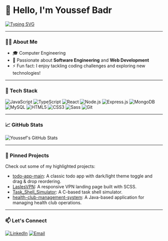 # 👋 Hello, I'm Youssef Badr

[![Typing SVG](https://readme-typing-svg.herokuapp.com?font=Fira+Code&duration=3000&pause=500&color=00F7FF&width=435&lines=Software+Engineer+%F0%9F%92%BB;Web+Developer+%F0%9F%93%90;Open+Source+Enthusiast+%F0%9F%92%A1)](https://github.com/DORMODO)

---

### 👨‍💻 About Me

- 🎓 Computer Engineering
- 💼 Passionate about **Software Engineering** and **Web Development**
- ⚡ Fun fact: I enjoy tackling coding challenges and exploring new technologies!

---

### 🧰 Tech Stack

![JavaScript](https://img.shields.io/badge/-JavaScript-black?style=flat-square&logo=javascript)
![TypeScript](https://img.shields.io/badge/-TypeScript-black?style=flat-square&logo=typescript)
![React](https://img.shields.io/badge/-React-black?style=flat-square&logo=react)
![Node.js](https://img.shields.io/badge/-Node.js-black?style=flat-square&logo=node.js)
![Express.js](https://img.shields.io/badge/-Express.js-black?style=flat-square&logo=express)
![MongoDB](https://img.shields.io/badge/-MongoDB-black?style=flat-square&logo=mongodb)
![MySQL](https://img.shields.io/badge/-MySQL-black?style=flat-square&logo=mysql)
![HTML5](https://img.shields.io/badge/-HTML5-black?style=flat-square&logo=html5)
![CSS3](https://img.shields.io/badge/-CSS3-black?style=flat-square&logo=css3)
![Sass](https://img.shields.io/badge/-Sass-black?style=flat-square&logo=sass)
![Git](https://img.shields.io/badge/-Git-black?style=flat-square&logo=git)

---

### 📈 GitHub Stats

![Youssef's GitHub Stats](https://github-readme-stats.vercel.app/api?username=DORMODO&show_icons=true&theme=radical)

---

### 📌 Pinned Projects

Check out some of my highlighted projects:

- [todo-app-main](https://github.com/DORMODO/todo-app-main): A classic todo app with dark/light theme toggle and drag & drop reordering.
- [LaslesVPN](https://github.com/DORMODO/LaslesVPN): A responsive VPN landing page built with SCSS.
- [Task_Shell_Simulator](https://github.com/DORMODO/Task_Shell_Simulator): A C-based task shell simulator.
- [health-club-management-system](https://github.com/DORMODO/health-club-management-system): A Java-based application for managing health club operations.

---

### 📫 Let's Connect

[![LinkedIn](https://img.shields.io/badge/-LinkedIn-blue?style=flat-square&logo=linkedin)](https://www.linkedin.com/in/youssef-badr-b55748312/)
[![Email](https://img.shields.io/badge/-Email-black?style=flat-square&logo=gmail)](mailto:ymb01072005@gmail.com)

